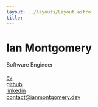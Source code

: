 ```yaml
---
layout: ../layouts/Layout.astro
title: 
---
```


# Ian Montgomery

Software Engineer  
&nbsp;  
[cv](https://cv.ianmontgomery.dev/)  
[github](https://github.com/ian-montgomery)  
[linkedin](https://www.linkedin.com/in/ian-montgomery/)  
contact@ianmontgomery.dev
